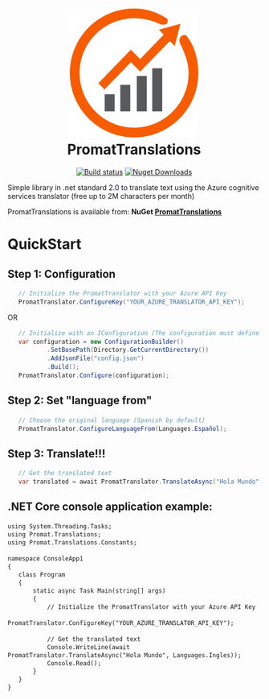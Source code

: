 <h1 align="center">
<img src="https://github.com/promatcloud/Branding/blob/master/icons/org/promat.512.png" alt="promat" width="256"/>
 <br/>
 PromatTranslations
</h1>

<div align="center">
 
[![Build status](https://ci.appveyor.com/api/projects/status/94tj89iclsyg1c7l?svg=true)](https://ci.appveyor.com/project/promatcloud/promattranslations)
[![Nuget Downloads](https://buildstats.info/nuget/PromatTranslations)](https://www.nuget.org/packages/PromatTranslations/)

</div>

Simple library in .net standard 2.0 to translate text using the Azure cognitive services translator (free up to 2M characters per month)

PromatTranslations is available from: **NuGet [PromatTranslations](https://www.nuget.org/packages/PromatTranslations)**

# QuickStart

## Step 1: Configuration

 ```csharp
    // Initialize the PromatTranslator with your Azure API Key
    PromatTranslator.ConfigureKey("YOUR_AZURE_TRANSLATOR_API_KEY"); 
 ```
OR
 ```csharp
    // Initialize with an IConfiguration (The configuration must define a key "AzureApiKey")
    var configuration = new ConfigurationBuilder()
            .SetBasePath(Directory.GetCurrentDirectory())
            .AddJsonFile("config.json")
            .Build();
    PromatTranslator.Configure(configuration);
 ```
 
 ## Step 2: Set "language from"
 
 ```csharp
    // Choose the original language (Spanish by default)
    PromatTranslator.ConfigureLanguageFrom(Languages.Español);
 ```
 
 ## Step 3: Translate!!!
 
 ```csharp
    // Get the translated text
    var translated = await PromatTranslator.TranslateAsync("Hola Mundo", Languages.Ingles);
 ```
 
 ## .NET Core console application example:
  
 ```csharpusing System;
using System.Threading.Tasks;
using Promat.Translations;
using Promat.Translations.Constants;

namespace ConsoleApp1
{
    class Program
    {
        static async Task Main(string[] args)
        {
            // Initialize the PromatTranslator with your Azure API Key
            PromatTranslator.ConfigureKey("YOUR_AZURE_TRANSLATOR_API_KEY");

            // Get the translated text
            Console.WriteLine(await PromatTranslator.TranslateAsync("Hola Mundo", Languages.Ingles));
            Console.Read();
        }
    }
}
 ```
 
